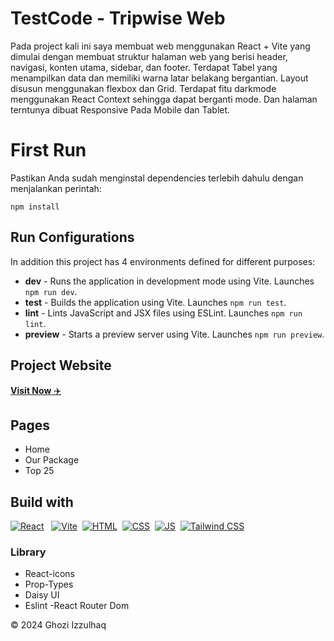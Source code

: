 # TestCode - Tripwise Web

Pada project kali ini saya membuat web menggunakan React + Vite yang dimulai dengan membuat struktur halaman web yang berisi header, navigasi, konten utama, sidebar, dan footer. Terdapat Tabel yang menampilkan data dan memiliki warna latar belakang bergantian. Layout disusun menggunakan flexbox dan Grid. Terdapat fitu darkmode menggunakan React Context sehingga dapat berganti mode. Dan halaman terntunya dibuat Responsive Pada Mobile dan Tablet.

# First Run

Pastikan Anda sudah menginstal dependencies terlebih dahulu dengan menjalankan perintah:

```
npm install
```

## Run Configurations

In addition this project has 4 environments defined for different purposes:

- **dev** - Runs the application in development mode using Vite. Launches `npm run dev`.
- **test** - Builds the application using Vite. Launches `npm run test`.
- **lint** - Lints JavaScript and JSX files using ESLint. Launches `npm run lint`.
- **preview** - Starts a preview server using Vite. Launches `npm run preview`.

## Project Website

<a href="https://tes-code-tripwise.netlify.app" target="_blank">**Visit Now** ✈️</a>

## Pages

- Home
- Our Package
- Top 25

## Build with

[![React](https://img.shields.io/badge/react%20-%2307C8F9.svg?&style=for-the-badge&logo=react&logoColor=white)](https://reactjs.org/) &nbsp;
[![Vite](https://img.shields.io/badge/vite%20-%23007ACC.svg?&style=for-the-badge&logo=vite&logoColor=white)](https://vitejs.dev/)&nbsp;
[![HTML](https://img.shields.io/badge/html5%20-%23E34F26.svg?&style=for-the-badge&logo=html5&logoColor=white)](https://en.wikipedia.org/wiki/HTML)&nbsp;
[![CSS](https://img.shields.io/badge/css3%20-%231572B6.svg?&style=for-the-badge&logo=css3&logoColor=white)](https://en.wikipedia.org/wiki/CSS)&nbsp;
[![JS](https://img.shields.io/badge/javascript%20-%23323330.svg?&style=for-the-badge&logo=javascript&logoColor=%23F7DF1E)](https://en.wikipedia.org/wiki/JavaScript)&nbsp;
[![Tailwind CSS](https://img.shields.io/badge/tailwindcss%20-%2338B2AC.svg?&style=for-the-badge&logo=tailwind-css&logoColor=white)](https://tailwindcss.com/)&nbsp;

### Library

- React-icons
- Prop-Types
- Daisy UI
- Eslint
  -React Router Dom

© 2024 Ghozi Izzulhaq
